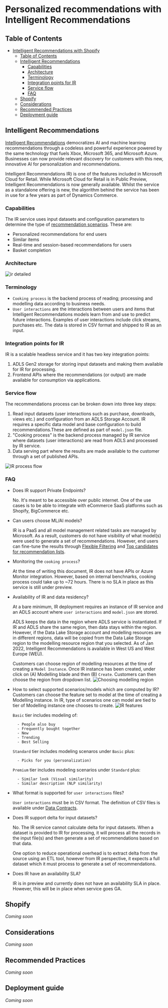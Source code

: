 # Personalized recommendations with Intelligent Recommendations

## Table of Contents

- [Intelligent Recommendations with Shopify](#intelligent-recommendations-with-shopify)
  - [Table of Contents](#table-of-contents)
  - [Intelligent Recommendations](#intelligent-recommendations)
    - [Capabilities](#capabilities)
    - [Architecture](#architecture)
    - [Terminology](#terminology)
    - [Integration points for IR](#integration-points-for-ir)
    - [Service flow](#service-flow)
    - [FAQ](#faq)
  - [Shopify](#shopify)
  - [Considerations](#considerations)
  - [Recommended Practices](#recommended-practices)
  - [Deployment guide](#deployment-guide)

## Intelligent Recommendations

[Intelligent Recommendations](https://docs.microsoft.com/en-us/industry/retail/intelligent-recommendations/overview) democratizes AI and machine learning recommendations through a codeless and powerful experience powered by the same technology that fuels Xbox, Microsoft 365, and Microsoft Azure. Businesses can now provide relevant discovery for customers with this new, innovative AI for personalization and recommendations.

Intelligent Recommendations IR) is one of the features included in Microsoft Cloud for Retail. While Microsoft Cloud for Retail is in Public Preview, Intelligent Recommendations is now generally available. Whilst the service as a standalone offering is new, the algorithm behind the service has been in use for a few years as part of Dynamics Commerce.

### Capabilities

The IR service uses input datasets and configuration parameters to determine the type of [recommendation scenarios](https://docs.microsoft.com/en-us/industry/retail/intelligent-recommendations/overview). These are:

- Personalized recommendations for end users
- Similar items
- Real-time and session-based recommendations for users
- Basket completion

### Architecture

![ir detailed](./media/ir_detailed_process_flow.png)

### Terminology

- `Cooking process` is the backend process of reading; processing and modelling data according to business needs.
- `User interactions` are the interactions between users and items that Intelligent Recommendations models learn from and use to predict future interactions. Examples of user interactions include click streams, purchases etc. The data is stored in CSV format and shipped to IR as an input.

### Integration points for IR

IR is a scalable headless service and it has two key integration points:

1. ADLS Gen2 storage for storing input datasets and making them available for IR for processing.
2. Frontend APIs where the recommendations (or output) are made available for consumption via applications.

### Service flow

The recommendations process can be broken down into three key steps:

1. Read input datasets (user interactions such as purchase, downloads, views etc.) and configuration from an ADLS Storage Account. IR requires a specific data model and base configuration to build recommendations.These are defined as part of `model.json` file.
2. "Cooking process" is the backend process managed by IR service where datasets (user interactions) are read from ADLS and processed by IR service.
3. Data serving part where the results are made available to the customer through a set of published APIs.

![IR process flow](./media/ir_process_flow.png)

### FAQ

- Does IR support Private Endpoints?

    No. It's meant to be accessible over public internet. One of the use cases is to be able to integrate with eCommerce SaaS platforms such as Shopify, BigCommerce etc.

- Can users choose ML/AI models?

    IR is a PaaS and all model management related tasks are managed by Microsoft. As a result, customers do not have visibility of what model(s) were used to generate a set of recommendations. However, end users can fine-tune the results through [Flexible Filtering](https://docs.microsoft.com/en-us/industry/retail/intelligent-recommendations/fine-tune-results#flexible-filtering) and [Top candidates for recommendation lists](https://docs.microsoft.com/en-us/industry/retail/intelligent-recommendations/fine-tune-results#show-top-candidates-for-recommendations-lists).

- Monitoring the `cooking process`?

    At the time of writing this document, IR does not have APIs or Azure Monitor integration. However, based on internal benchnarks, cooking process could take up to ~72 hours. There is no SLA in place as this service is still under preview.

- Availability of IR and data residency?

    At a bare minimum, IR deployment requires an instance of IR service and an ADLS account where `user interactions` and `model.json` are stored.

    ADLS keeps the data in the region where ADLS service is instantiated. If IR and ADLS share the same region, then data stays within the region. However, if the Data Lake Storage account and modelling resources are in different regions, data will be copied from the Data Lake Storage region to the modelling resource region that you selected. As of Jan 2022, Intelligent Recommendations is available in West US and West Europe (WEU).

    Customers can choose region of modelling resources at the time of creating a `Model Instance`. Once IR instance has been created, under click on (A) Modelling blade and then (B) `Create`. Customers can then choose the region from dropdown list.
    ![Choosing modelling region](./media/choosing_modelling_region.png)

- How to select supported scenarios/models which are computed by IR?
    Customers can choose the feature set to model at the time of creating a Modelling instance. In IR, type of scenarios one can model are tied to tier of Modelling instance one chooses to create.
    ![IR features](./media/ir_features.png)

    `Basic` tier includes modeling of:

        - People also buy
        - Frequently bought together
        - New
        - Trending
        - Best Selling

    `Standard` tier includes modeling scenaros under `Basic` plus:

        - Picks for you (personalization)

    `Premium` tier includes modeling scenarios under `Standard` plus:

        - Similar look (Visual similarity)
        - Similar description (NLP similarity)

- What format is supported for `user interactions` files?

    `User interactions` must be in CSV format. The definition of CSV files is available under [Data Contracts](https://docs.microsoft.com/en-us/industry/retail/intelligent-recommendations/data-contract).

- Does IR support delta for input datasets?

    No. The IR service cannot calculate delta for input datasets. When a dataset is provided to IR for processing, it will process all the records in the input file(s) and then generate a set of recommendations based on that data.

    One option to reduce operational overhead is to extract delta from the source using an ETL tool, however from IR perspective, it expects a full dataset which it must process to generate a set of recommendations.

- Does IR have an availability SLA?

    IR is in preview and currently does not have an availability SLA in place. However, this will be in place when service goes GA.

## Shopify

*Coming soon*

## Considerations

*Coming soon*

## Recommended Practices

*Coming soon*

## Deployment guide

*Coming soon*
